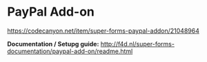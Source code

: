 # PayPal Add-on

https://codecanyon.net/item/super-forms-paypal-addon/21048964

**Documentation / Setupg guide:**
http://f4d.nl/super-forms-documentation/paypal-add-on/readme.html